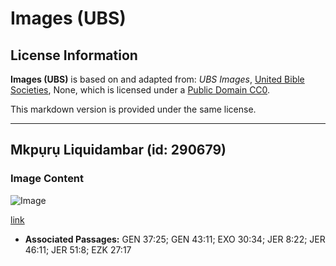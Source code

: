 # Images (UBS)

## License Information

**Images (UBS)** is based on and adapted from: _UBS Images_, [United Bible Societies](https://unitedbiblesocieties.org/), None, which is licensed under a [Public Domain CC0](https://creativecommons.org/public-domain/cc0/).

This markdown version is provided under the same license.



--------------------------------

## Mkpụrụ Liquidambar (id: 290679)

### Image Content

![Image](https://cdn.aquifer.bible/aquifer-content/resources/Media/WEB-0598_liquidambar_fruit.jpg)

[link](https://cdn.aquifer.bible/aquifer-content/resources/Media/WEB-0598_liquidambar_fruit.jpg)

* **Associated Passages:** GEN 37:25; GEN 43:11; EXO 30:34; JER 8:22; JER 46:11; JER 51:8; EZK 27:17


